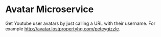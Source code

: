 # Avatar Microservice

Get Youtube user avatars by just calling a URL with their username. For example http://avatar.lostpropertyhq.com/peteygizzle.
